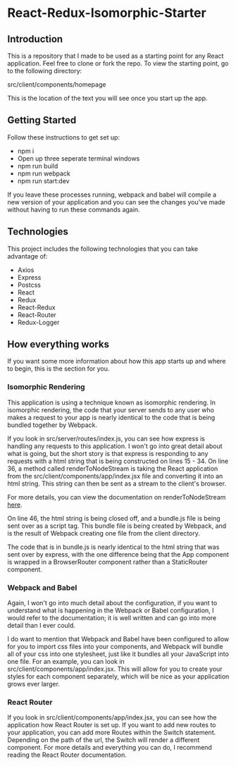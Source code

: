 # React-Redux-Isomorphic-Starter

## Introduction
This is a repository that I made to be used as a starting point for any React
application. Feel free to clone or fork the repo.
To view the starting point, go to the following directory:

src/client/components/homepage

This is the location of the text you will see once you start up the app.

## Getting Started
Follow these instructions to get set up:

- npm i
- Open up three seperate terminal windows
- npm run build
- npm run webpack
- npm run start:dev

If you leave these processes running, webpack and babel will compile a new version
of your application and you can see the changes you've made without having to run
these commands again.

## Technologies
This project includes the following technologies that you can take advantage of:

- Axios
- Express
- Postcss
- React
- Redux
- React-Redux
- React-Router
- Redux-Logger

## How everything works
If you want some more information about how this app starts up and where to begin,
this is the section for you.

### Isomorphic Rendering
This application is using a technique known as isomorphic rendering. In isomorphic
rendering, the code that your server sends to any user who makes a request to your
app is nearly identical to the code that is being bundled together by Webpack.

If you look in src/server/routes/index.js, you can see how express is handling any
requests to this application. I won't go into great detail about what is going, but
the short story is that express is responding to any requests with a html string that
is being constructed on lines 15 - 34. On line 36, a method called renderToNodeStream
is taking the React application from the src/client/components/app/index.jsx file and
converting it into an html string. This string can then be sent as a stream to the
client's browser.

For more details, you can view the documentation on renderToNodeStream [here](https://reactjs.org/docs/react-dom-server.html).

On line 46, the html string is being closed off, and a bundle.js file is being sent
over as a script tag. This bundle file is being created by Webpack, and is the
result of Webpack creating one file from the client directory.

The code that is in bundle.js is nearly identical to the html string that was sent
over by express, with the one difference being that the App component is wrapped
in a BrowserRouter component rather than a StaticRouter component.

### Webpack and Babel
Again, I won't go into much detail about the configuration, if you want to understand
what is happening in the Webpack or Babel configuration, I would refer to the documentation;
it is well written and can go into more detail than I ever could.

I do want to mention that Webpack and Babel have been configured to allow for
you to import css files into your components, and Webpack will bundle all of your
css into one stylesheet, just like it bundles all your JavaScript into one file.
For an example, you can look in src/client/components/app/index.jsx. This will
allow for you to create your styles for each component separately, which will be
nice as your application grows ever larger.

### React Router
If you look in src/client/components/app/index.jsx, you can see how the application
how React Router is set up. If you want to add new routes to your application, you
can add more Routes within the Switch statement. Depending on the path of the url,
the Switch will render a different component. For more details and everything you
can do, I recommend reading the React Router documentation.
